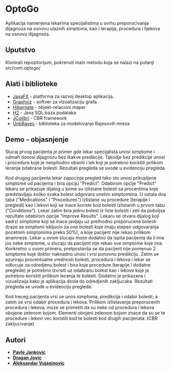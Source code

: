 # OptoGo

Aplikacija namenjena lekarima specijalistima u svrhu preporucivanja dijagnoza na osnovu ulaznih simptoma, kao i terapija, procedura i lijekova na osnovu dijagnoza.

## Uputstvo

Klonirati repozitorijum, pokrenuti main metodu koja se nalazi na putanji src/com.optogo/

## Alati i biblioteke

* [JavaFX](https://openjfx.io/) - platforma za razvoj desktop aplikacija.
* [Graphviz](https://www.graphviz.org/) - softver za vizualizaciju grafa
* [Hibernate](https://hibernate.org/) - objekt-relacioni maper
* [H2](https://www.h2database.com/html/main.html) - Java SQL baza podataka
* [JColibri]() - CBR framework
* [UnbBayes](http://unbbayes.sourceforge.net/) - biblioteka za modelovanje Bajesovih mreza

## Demo - objasnjenje
Slucaj prvog pacijenta je primer gde lekar specijalista unosi simptome i odmah donosi dijagnozu bez ikakve predikcije. Takodje bez predikcije unosi i procedure koje je neophodno obaviti i lek koji je potrebno koristiti prilikom lecenja odabrane bolesti.
Rezultati pregleda se uvode u evidenciju pregleda.

Kod drugog pacijenta lekar zapocinje pregled tako sto unosi prikupljene simptome od pacijenta i bira opciju "Predict".
Odabirom opcije "Predict" lekaru se prikazuje dijalog u kome su izlistane bolesti sa procentima koje predstavljaju koliko svaka bolest odgovara unetim simptomima. U ostala dva taba ("Medications" i "Procedures") izlistane su procedure (terapije i pregledi) kao i lekovi koji se inace koriste kod bolesti izlistanih u prvom tabu ("Conditions"). Lekar zatim bira jednu bolest iz liste bolesti i zeli da poboljsa rezultate odabirom opcije "Improve Results". Lekaru se otvara dijalog koji sadrzi simptome koji se inace javljaju uz prethodno preporucene bolesti (traze se simptomi iskljucio za one bolesti koje imaju stepen odgovaranja pocetnim simptomima preko 50%), a koje pacijent nije rekao prilikom anamneze. Lekar u ovom slucaju moze dodatno da ispita pacijenta da li ima jos neke simptome, u slucaju da pacijent nije rekao sve simptome koje ima. Konkretno u ovom primeru, pretpostavlja se da pacijent nije pomenuo 2 simptoma koje doktor naknadno unosi i vrsi ponovnu predikciju. Zatim se azuriraju procentualne vrednosti bolesti, procedura i lekova i lekar se odlucuje za odredjenu bolest i bira koje procedure (terapije i dodatne preglede) je potrebno izvrsiti uz odabranu bolest kao i lekove koje je potrebno koristiti prilikom lecenja te bolesti. 
Dodatno je prikazana i vizualizaija kako je aplikacija dosla do odredjenih zakljucaka. 
Rezultati pregleda se uvode u evidenciju pregleda.

Kod treceg pacijenta vrsi se unos simptoma, predikcija i odabir bolesti, a zatim se vrsi odabir procedura i lekova.
Prilikom izlistavanja preporucenih procedura i lekova, moze se primetiti da su neke od procedura i lekova obojene zelenom bojom.
Elementi obojeni zelenom bojom znace da su se te procedure i lekovi vec koristili kod te bolesti kod drugih pacijenata. (CBR zakljucivanje)

## Autori

* [**Pavle Jankovic**](https://github.com/pavle-j4nk)
* [**Dragan Jovic**](https://github.com/draganjovic96)
* [**Aleksandar Vujasinovic**](https://github.com/vujasinovic)
